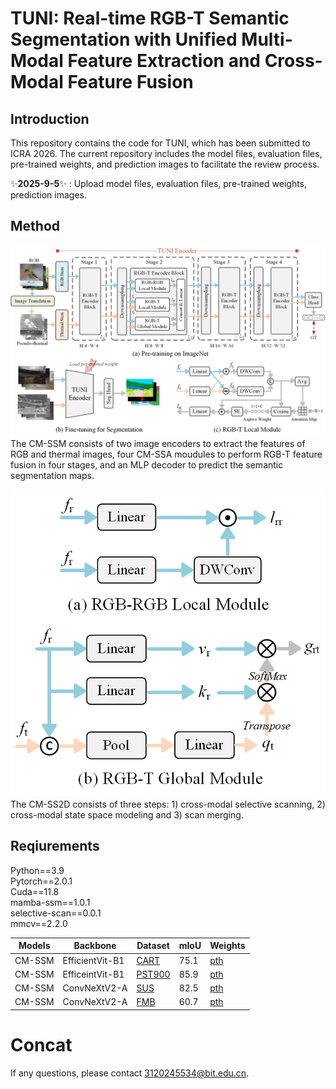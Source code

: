 # TUNI: Real-time RGB-T Semantic Segmentation with Unified Multi-Modal Feature Extraction and Cross-Modal Feature Fusion
## Introduction
This repository contains the code for TUNI, which has been submitted to ICRA 2026. The current repository includes the model files, evaluation files, pre-trained weights, and prediction images to facilitate the review process.

✨**2025-9-5**✨ : Upload model files, evaluation files, pre-trained weights, prediction images. 

## Method 
![picture1](./fig/fig2.png)
The CM-SSM consists of two image encoders to extract the features of RGB and thermal images, four CM-SSA moudules to perform RGB-T feature fusion in four stages, and an MLP decoder to predict the semantic segmentation maps.

![picture2](./fig/fig3.png)
The CM-SS2D consists of three steps: 1) cross-modal selective scanning, 2) cross-modal state space modeling and 3) scan merging.

## Reqiurements
Python==3.9  
Pytorch==2.0.1  
Cuda==11.8  
mamba-ssm==1.0.1  
selective-scan==0.0.1  
mmcv==2.2.0  

| Models |Backbone| Dataset  | mIoU | Weights|
|------|------|------------|------|--------------|
| CM-SSM|EfficientVit-B1    | [CART](https://github.com/aerorobotics/caltech-aerial-rgbt-dataset)      | 75.1   | [pth](https://github.com/xiaodonguo/CMSSM/releases/download/v1.0.1/CART.pth)     |
| CM-SSM|EfficeintVit-B1   | [PST900](https://github.com/ShreyasSkandanS/pst900_thermal_rgb)     | 85.9    | [pth](https://github.com/xiaodonguo/CMSSM/releases/download/v1.0.1/PST900.pth)     |
| CM-SSM|ConvNeXtV2-A    | [SUS](https://github.com/xiaodonguo/SUS_dataset)      | 82.5   | [pth](https://github.com/xiaodonguo/CMSSM/releases/download/v1.0.1/SUS.pth)     |
| CM-SSM|ConvNeXtV2-A   | [FMB](https://github.com/JinyuanLiu-CV/SegMiF)     | 60.7    | [pth](https://github.com/xiaodonguo/CMSSM/releases/download/v1.0.1/FMB.pth)     |
# Concat
If any questions, please contact 3120245534@bit.edu.cn.
